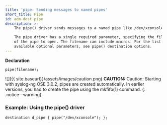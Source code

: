 ```yaml
---
title: 'pipe: Sending messages to named pipes'
short_title: Pipe
id: adm-dest-pipe
description: >-
    The pipe() driver sends messages to a named pipe like /dev/xconsole.

    The pipe driver has a single required parameter, specifying the filename
    of the pipe to open. The filename can include macros. For the list of
    available optional parameters, see pipe() destination options.
---
```


**Declaration**

```config
pipe(filename);
```

![]({{ site.baseurl}}/assets/images/caution.png) **CAUTION:**
Caution: Starting with syslog-ng OSE 3.0.2, pipes are created automatically.
In earlier versions, you had to create the pipe using the mkfifo(1) command.
{: .notice--warning}

### Example: Using the pipe() driver

```config
destination d_pipe { pipe("/dev/xconsole"); };
```
